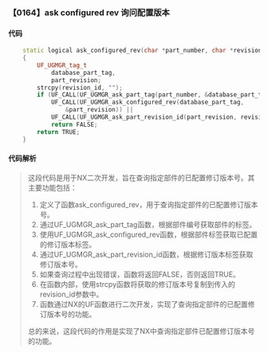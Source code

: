 ### 【0164】ask configured rev 询问配置版本

#### 代码

```cpp
    static logical ask_configured_rev(char *part_number, char *revision_id)  
    {  
        UF_UGMGR_tag_t  
            database_part_tag,  
            part_revision;  
        strcpy(revision_id, "");  
        if (UF_CALL(UF_UGMGR_ask_part_tag(part_number, &database_part_tag)) ||  
            UF_CALL(UF_UGMGR_ask_configured_rev(database_part_tag,  
                &part_revision)) ||  
            UF_CALL(UF_UGMGR_ask_part_revision_id(part_revision, revision_id)))  
            return FALSE;  
        return TRUE;  
    }

```

#### 代码解析

> 这段代码是用于NX二次开发，旨在查询指定部件的已配置修订版本号。其主要功能包括：
>
> 1. 定义了函数ask_configured_rev，用于查询指定部件的已配置修订版本号。
> 2. 通过UF_UGMGR_ask_part_tag函数，根据部件编号获取部件的标签。
> 3. 使用UF_UGMGR_ask_configured_rev函数，根据部件标签获取已配置的修订版本标签。
> 4. 通过UF_UGMGR_ask_part_revision_id函数，根据修订版本标签获取修订版本号。
> 5. 如果查询过程中出现错误，函数将返回FALSE，否则返回TRUE。
> 6. 在函数内部，使用strcpy函数将获取的修订版本号复制到传入的revision_id参数中。
> 7. 函数通过NX的UF函数进行二次开发，实现了查询指定部件的已配置修订版本号的功能。
>
> 总的来说，这段代码的作用是实现了NX中查询指定部件已配置修订版本号的功能。
>
